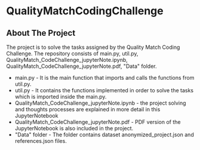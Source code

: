 # QualityMatchCodingChallenge

## About The Project
The project is to solve the tasks assigned by the Quality Match Coding Challenge.
The repository consists of main.py, util.py, QualityMatch_CodeChallenge_jupyterNote.ipynb, QualityMatch_CodeChallenge_jupyterNote.pdf, "Data" folder.

* main.py - It is the main function that imports and calls the functions from util.py.
* util.py - It contains the functions implemented in order to solve the tasks which is imported inside the main.py.
* QualityMatch_CodeChallenge_jupyterNote.ipynb - the project solving and thoughts processes are explained in more detail in this JupyterNotebook
* QualityMatch_CodeChallenge_jupyterNote.pdf - PDF version of the JupyterNotebook is also included in the project.
* "Data" folder - The folder contains dataset anonymized_project.json and references.json files.
